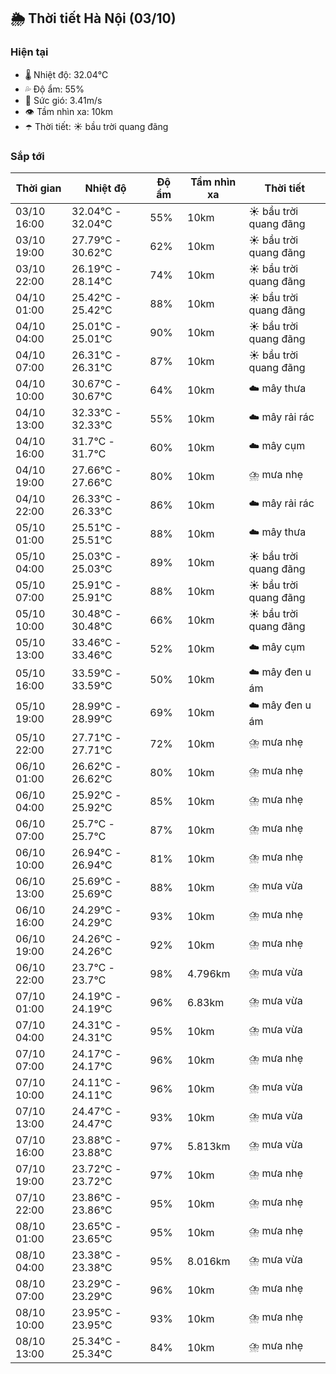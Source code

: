 ## 🌦️ Thời tiết Hà Nội (03/10)

### Hiện tại

- 🌡️ Nhiệt độ: 32.04℃
- 💦 Độ ẩm: 55%
- 💨 Sức gió: 3.41m/s
- 👁️ Tầm nhìn xa: 10km
- ☂️ Thời tiết: ☀️ bầu trời quang đãng

### Sắp tới

| Thời gian | Nhiệt độ | Độ ẩm | Tầm nhìn xa | Thời tiết |
| --- | --- | --- | --- | --- |
| 03/10 16:00 | 32.04℃ - 32.04℃ | 55% | 10km | ☀️ bầu trời quang đãng |
| 03/10 19:00 | 27.79℃ - 30.62℃ | 62% | 10km | ☀️ bầu trời quang đãng |
| 03/10 22:00 | 26.19℃ - 28.14℃ | 74% | 10km | ☀️ bầu trời quang đãng |
| 04/10 01:00 | 25.42℃ - 25.42℃ | 88% | 10km | ☀️ bầu trời quang đãng |
| 04/10 04:00 | 25.01℃ - 25.01℃ | 90% | 10km | ☀️ bầu trời quang đãng |
| 04/10 07:00 | 26.31℃ - 26.31℃ | 87% | 10km | ☀️ bầu trời quang đãng |
| 04/10 10:00 | 30.67℃ - 30.67℃ | 64% | 10km | ☁️ mây thưa |
| 04/10 13:00 | 32.33℃ - 32.33℃ | 55% | 10km | ☁️ mây rải rác |
| 04/10 16:00 | 31.7℃ - 31.7℃ | 60% | 10km | ☁️ mây cụm |
| 04/10 19:00 | 27.66℃ - 27.66℃ | 80% | 10km | ⛈️ mưa nhẹ |
| 04/10 22:00 | 26.33℃ - 26.33℃ | 86% | 10km | ☁️ mây rải rác |
| 05/10 01:00 | 25.51℃ - 25.51℃ | 88% | 10km | ☁️ mây thưa |
| 05/10 04:00 | 25.03℃ - 25.03℃ | 89% | 10km | ☀️ bầu trời quang đãng |
| 05/10 07:00 | 25.91℃ - 25.91℃ | 88% | 10km | ☀️ bầu trời quang đãng |
| 05/10 10:00 | 30.48℃ - 30.48℃ | 66% | 10km | ☀️ bầu trời quang đãng |
| 05/10 13:00 | 33.46℃ - 33.46℃ | 52% | 10km | ☁️ mây cụm |
| 05/10 16:00 | 33.59℃ - 33.59℃ | 50% | 10km | ☁️ mây đen u ám |
| 05/10 19:00 | 28.99℃ - 28.99℃ | 69% | 10km | ☁️ mây đen u ám |
| 05/10 22:00 | 27.71℃ - 27.71℃ | 72% | 10km | ⛈️ mưa nhẹ |
| 06/10 01:00 | 26.62℃ - 26.62℃ | 80% | 10km | ⛈️ mưa nhẹ |
| 06/10 04:00 | 25.92℃ - 25.92℃ | 85% | 10km | ⛈️ mưa nhẹ |
| 06/10 07:00 | 25.7℃ - 25.7℃ | 87% | 10km | ⛈️ mưa nhẹ |
| 06/10 10:00 | 26.94℃ - 26.94℃ | 81% | 10km | ⛈️ mưa nhẹ |
| 06/10 13:00 | 25.69℃ - 25.69℃ | 88% | 10km | ⛈️ mưa vừa |
| 06/10 16:00 | 24.29℃ - 24.29℃ | 93% | 10km | ⛈️ mưa nhẹ |
| 06/10 19:00 | 24.26℃ - 24.26℃ | 92% | 10km | ⛈️ mưa nhẹ |
| 06/10 22:00 | 23.7℃ - 23.7℃ | 98% | 4.796km | ⛈️ mưa vừa |
| 07/10 01:00 | 24.19℃ - 24.19℃ | 96% | 6.83km | ⛈️ mưa vừa |
| 07/10 04:00 | 24.31℃ - 24.31℃ | 95% | 10km | ⛈️ mưa vừa |
| 07/10 07:00 | 24.17℃ - 24.17℃ | 96% | 10km | ⛈️ mưa nhẹ |
| 07/10 10:00 | 24.11℃ - 24.11℃ | 96% | 10km | ⛈️ mưa vừa |
| 07/10 13:00 | 24.47℃ - 24.47℃ | 93% | 10km | ⛈️ mưa vừa |
| 07/10 16:00 | 23.88℃ - 23.88℃ | 97% | 5.813km | ⛈️ mưa vừa |
| 07/10 19:00 | 23.72℃ - 23.72℃ | 97% | 10km | ⛈️ mưa nhẹ |
| 07/10 22:00 | 23.86℃ - 23.86℃ | 95% | 10km | ⛈️ mưa nhẹ |
| 08/10 01:00 | 23.65℃ - 23.65℃ | 95% | 10km | ⛈️ mưa nhẹ |
| 08/10 04:00 | 23.38℃ - 23.38℃ | 95% | 8.016km | ⛈️ mưa vừa |
| 08/10 07:00 | 23.29℃ - 23.29℃ | 96% | 10km | ⛈️ mưa nhẹ |
| 08/10 10:00 | 23.95℃ - 23.95℃ | 93% | 10km | ⛈️ mưa nhẹ |
| 08/10 13:00 | 25.34℃ - 25.34℃ | 84% | 10km | ⛈️ mưa nhẹ |
